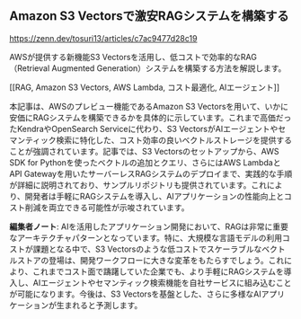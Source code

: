 ## Amazon S3 Vectorsで激安RAGシステムを構築する

https://zenn.dev/tosuri13/articles/c7ac9477d28c19

AWSが提供する新機能S3 Vectorsを活用し、低コストで効率的なRAG（Retrieval Augmented Generation）システムを構築する方法を解説します。

[[RAG, Amazon S3 Vectors, AWS Lambda, コスト最適化, AIエージェント]]

本記事は、AWSのプレビュー機能であるAmazon S3 Vectorsを用いて、いかに安価にRAGシステムを構築できるかを具体的に示しています。これまで高価だったKendraやOpenSearch Serviceに代わり、S3 VectorsがAIエージェントやセマンティック検索に特化した、コスト効率の良いベクトルストレージを提供することが強調されています。記事では、S3 Vectorsのセットアップから、AWS SDK for Pythonを使ったベクトルの追加とクエリ、さらにはAWS LambdaとAPI Gatewayを用いたサーバーレスRAGシステムのデプロイまで、実践的な手順が詳細に説明されており、サンプルリポジトリも提供されています。これにより、開発者は手軽にRAGシステムを導入し、AIアプリケーションの性能向上とコスト削減を両立できる可能性が示唆されています。

**編集者ノート**: AIを活用したアプリケーション開発において、RAGは非常に重要なアーキテクチャパターンとなっています。特に、大規模な言語モデルの利用コストが課題となる中で、S3 Vectorsのような低コストでスケーラブルなベクトルストアの登場は、開発ワークフローに大きな変革をもたらすでしょう。これにより、これまでコスト面で躊躇していた企業でも、より手軽にRAGシステムを導入し、AIエージェントやセマンティック検索機能を自社サービスに組み込むことが可能になります。今後は、S3 Vectorsを基盤とした、さらに多様なAIアプリケーションが生まれると予測します。